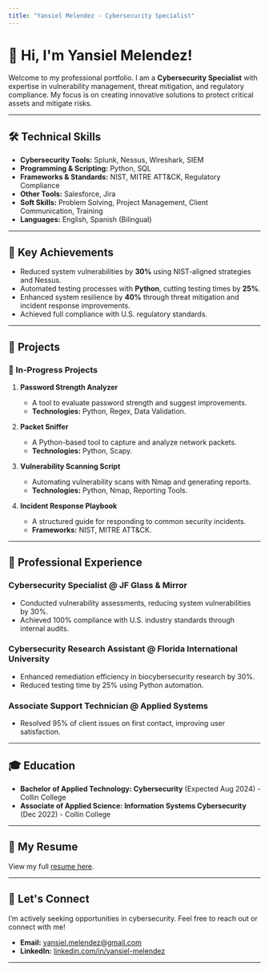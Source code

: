 ```yaml
---
title: "Yansiel Melendez - Cybersecurity Specialist"
---
```


# 👋 Hi, I'm Yansiel Melendez!
Welcome to my professional portfolio. I am a **Cybersecurity Specialist** with expertise in vulnerability management, threat mitigation, and regulatory compliance. My focus is on creating innovative solutions to protect critical assets and mitigate risks.

---

## 🛠️ Technical Skills
- **Cybersecurity Tools:** Splunk, Nessus, Wireshark, SIEM
- **Programming & Scripting:** Python, SQL
- **Frameworks & Standards:** NIST, MITRE ATT&CK, Regulatory Compliance
- **Other Tools:** Salesforce, Jira
- **Soft Skills:** Problem Solving, Project Management, Client Communication, Training
- **Languages:** English, Spanish (Bilingual)

---

## 🌟 Key Achievements
- Reduced system vulnerabilities by **30%** using NIST-aligned strategies and Nessus.
- Automated testing processes with **Python**, cutting testing times by **25%**.
- Enhanced system resilience by **40%** through threat mitigation and incident response improvements.
- Achieved full compliance with U.S. regulatory standards.

---

## 🚀 Projects
### 📌 In-Progress Projects
1. **Password Strength Analyzer**  
   - A tool to evaluate password strength and suggest improvements.  
   - **Technologies:** Python, Regex, Data Validation.

2. **Packet Sniffer**  
   - A Python-based tool to capture and analyze network packets.  
   - **Technologies:** Python, Scapy.

3. **Vulnerability Scanning Script**  
   - Automating vulnerability scans with Nmap and generating reports.  
   - **Technologies:** Python, Nmap, Reporting Tools.

4. **Incident Response Playbook**  
   - A structured guide for responding to common security incidents.  
   - **Frameworks:** NIST, MITRE ATT&CK.

---

## 💼 Professional Experience
### Cybersecurity Specialist @ JF Glass & Mirror
- Conducted vulnerability assessments, reducing system vulnerabilities by 30%.
- Achieved 100% compliance with U.S. industry standards through internal audits.

### Cybersecurity Research Assistant @ Florida International University
- Enhanced remediation efficiency in biocybersecurity research by 30%.
- Reduced testing time by 25% using Python automation.

### Associate Support Technician @ Applied Systems
- Resolved 95% of client issues on first contact, improving user satisfaction.

---

## 🎓 Education
- **Bachelor of Applied Technology: Cybersecurity** (Expected Aug 2024) - Collin College
- **Associate of Applied Science: Information Systems Cybersecurity** (Dec 2022) - Collin College

---

## 📄 My Resume
View my full [resume here](Resume/Yansiel_Melendez_Resume.pdf).

---

## 🤝 Let's Connect
I’m actively seeking opportunities in cybersecurity. Feel free to reach out or connect with me!
- **Email:** [yansiel.melendez@gmail.com](mailto:yansiel.melendez@gmail.com)
- **LinkedIn:** [linkedin.com/in/yansiel-melendez](https://www.linkedin.com/in/yansiel-melendez)

---
